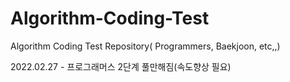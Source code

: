 # Algorithm-Coding-Test
Algorithm Coding Test Repository( Programmers, Baekjoon, etc,,)


2022.02.27 - 프로그래머스 2단계 풀만해짐(속도향상 필요)
